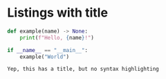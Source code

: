 # Listings with title

```python title="example.py"
def example(name) -> None:
    print(f"Hello, {name}!")

if __name__ == "__main__":
    example("World")
```

```title="Also has a title"
Yep, this has a title, but no syntax highlighting
```
